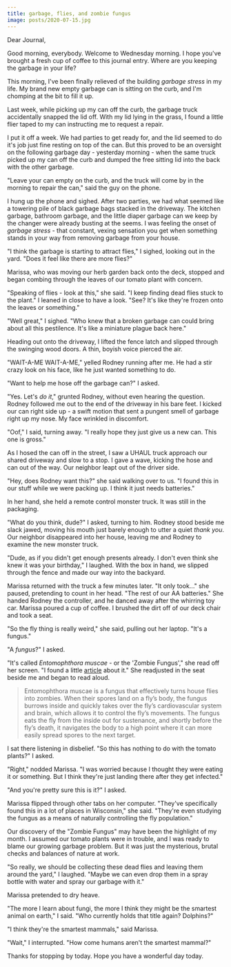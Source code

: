 ```yaml
---
title: garbage, flies, and zombie fungus
image: posts/2020-07-15.jpg
---
```


Dear Journal,

Good morning, everybody.  Welcome to Wednesday morning.  I hope you've
brought a fresh cup of coffee to this journal entry.  Where are you
keeping the garbage in your life?

This morning, I've been finally relieved of the building _garbage
stress_ in my life.  My brand new empty garbage can is sitting on the
curb, and I'm chomping at the bit to fill it up.

Last week, while picking up my can off the curb, the garbage truck
accidentally snapped the lid off.  With my lid lying in the grass, I
found a little flier taped to my can instructing me to request a
repair.

I put it off a week.  We had parties to get ready for, and the lid
seemed to do it's job just fine resting on top of the can.  But this
proved to be an oversight on the following garbage day - yesterday
morning - when the same truck picked up my can off the curb and dumped
the free sitting lid into the back with the other garbage.

"Leave your can empty on the curb, and the truck will come by in the
morning to repair the can," said the guy on the phone.

I hung up the phone and sighed.  After two parties, we had what seemed
like a towering pile of black garbage bags stacked in the driveway.
The kitchen garbage, bathroom garbage, and the little diaper garbage
can we keep by the changer were already busting at the seems.  I was
feeling the onset of _garbage stress_ - that constant, vexing
sensation you get when something stands in your way from removing
garbage from your house.

"I think the garbage is starting to attract flies," I sighed, looking
out in the yard.  "Does it feel like there are more flies?"

Marissa, who was moving our herb garden back onto the deck, stopped
and began combing through the leaves of our tomato plant with
concern.

"Speaking of flies - look at this," she said.  "I keep finding dead
flies stuck to the plant."  I leaned in close to have a look.  "See?
It's like they're frozen onto the leaves or something."

"Well great," I sighed.  "Who knew that a broken garbage can could
bring about all this pestilence.  It's like a miniature plague back
here."

Heading out onto the driveway, I lifted the fence latch and slipped
through the swinging wood doors.  A thin, boyish voice pierced the
air.

"WAIT-A-ME WAIT-A-ME," yelled Rodney running after me.  He had a stir
crazy look on his face, like he just wanted something to do.

"Want to help me hose off the garbage can?" I asked.

"Yes.  Let's _do it_," grunted Rodney, without even hearing the
question.  Rodney followed me out to the end of the driveway in his
bare feet.  I kicked our can right side up - a swift motion that sent
a pungent smell of garbage right up my nose.  My face wrinkled in
discomfort.

"Oof," I said, turning away.  "I really hope they just give us a new
can.  This one is gross."

As I hosed the can off in the street, I saw a UHAUL truck approach our
shared driveway and slow to a stop.  I gave a wave, kicking the hose
and can out of the way.  Our neighbor leapt out of the driver side.

"Hey, does Rodney want this?" she said walking over to us.  "I found
this in our stuff while we were packing up.  I think it just needs
batteries."

In her hand, she held a remote control monster truck.  It was still in
the packaging.

"What do you think, dude?" I asked, turning to him.  Rodney stood
beside me slack jawed, moving his mouth just barely enough to utter a
quiet _thank you_.  Our neighbor disappeared into her house, leaving
me and Rodney to examine the new monster truck.

"Dude, as if you didn't get enough presents already.  I don't even
think she knew it was your birthday," I laughed.  With the box in
hand, we slipped through the fence and made our way into the
backyard.

Marissa returned with the truck a few minutes later.  "It only
took..." she paused, pretending to count in her head.  "The rest of
our AA batteries."  She handed Rodney the controller, and he danced
away after the whirring toy car.  Marissa poured a cup of coffee.  I
brushed the dirt off of our deck chair and took a seat.

"So the fly thing is really weird," she said, pulling out her laptop.
"It's a fungus."

"A _fungus_?" I asked.

"It's called _Entomophthora muscae_ - or the 'Zombie Fungus'," she
read off her screen.  "I found a little [article] about it."  She
readjusted in the seat beside me and began to read aloud.

> Entomophthora muscae is a fungus that effectively turns house flies
> into zombies. When their spores land on a fly’s body, the fungus
> burrows inside and quickly takes over the fly’s cardiovascular system
> and brain, which allows it to control the fly’s movements. The fungus
> eats the fly from the inside out for sustenance, and shortly before
> the fly’s death, it navigates the body to a high point where it can
> more easily spread spores to the next target.

I sat there listening in disbelief.  "So this has nothing to do with
the tomato plants?" I asked.

"Right," nodded Marissa.  "I was worried because I thought they were
eating it or something.  But I think they're just landing there after
they get infected."

"And you're pretty sure this is it?" I asked.

Marissa flipped through other tabs on her computer.  "They've
specifically found this in a lot of places in Wisconsin," she said.
"They're even studying the fungus as a means of naturally controlling
the fly population."

Our discovery of the "Zombie Fungus" may have been the highlight of my
month.  I assumed our tomato plants were in trouble, and I was ready
to blame our growing garbage problem.  But it was just the mysterious,
brutal checks and balances of nature at work.

"So really, we should be collecting these dead flies and leaving them
around the yard," I laughed.  "Maybe we can even drop them in a spray
bottle with water and spray our garbage with it."

Marissa pretended to dry heave.

"The more I learn about fungi, the more I think they might be the
smartest animal on earth," I said.  "Who currently holds that title
again? Dolphins?"

"I think they're the smartest mammals," said Marissa.

"Wait," I interrupted.  "How come humans aren't the smartest mammal?"

Thanks for stopping by today.  Hope you have a wonderful day today.

[article]: http://sitn.hms.harvard.edu/flash/2019/zombie-fungus-cannon-sheds-insight-fungus-reproduction/
